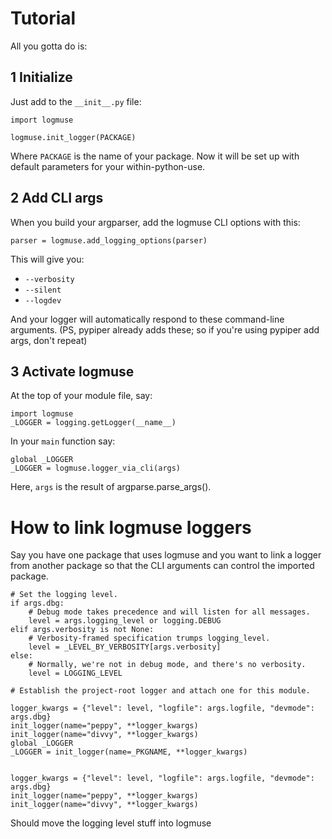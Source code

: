 # Tutorial

All you gotta do is: 

## 1 Initialize

Just add to the `__init__.py` file:

```
import logmuse

logmuse.init_logger(PACKAGE)
```

Where `PACKAGE` is the name of your package. Now it will be set up with default parameters for your within-python-use.



## 2 Add CLI args

When you build your argparser, add the logmuse CLI options with this:


```
parser = logmuse.add_logging_options(parser)
```

This will give you:

- `--verbosity`
- `--silent`
- `--logdev`

And your logger will automatically respond to these command-line arguments. (PS, pypiper already adds these; so if you're using pypiper add args, don't repeat)


## 3 Activate logmuse

At the top of your module file, say:

```
import logmuse
_LOGGER = logging.getLogger(__name__)
```

In your `main` function say:

```
global _LOGGER
_LOGGER = logmuse.logger_via_cli(args)
```

Here, `args` is the result of argparse.parse_args().

# How to link logmuse loggers

Say you have one package that uses logmuse and you want to link a logger from
another package so that the CLI arguments can control the imported package.

```
# Set the logging level.
if args.dbg:
    # Debug mode takes precedence and will listen for all messages.
    level = args.logging_level or logging.DEBUG
elif args.verbosity is not None:
    # Verbosity-framed specification trumps logging_level.
    level = _LEVEL_BY_VERBOSITY[args.verbosity]
else:
    # Normally, we're not in debug mode, and there's no verbosity.
    level = LOGGING_LEVEL

# Establish the project-root logger and attach one for this module.

logger_kwargs = {"level": level, "logfile": args.logfile, "devmode": args.dbg}
init_logger(name="peppy", **logger_kwargs)
init_logger(name="divvy", **logger_kwargs)
global _LOGGER
_LOGGER = init_logger(name=_PKGNAME, **logger_kwargs)


logger_kwargs = {"level": level, "logfile": args.logfile, "devmode": args.dbg}
init_logger(name="peppy", **logger_kwargs)
init_logger(name="divvy", **logger_kwargs)
```

Should move the logging level stuff into logmuse
